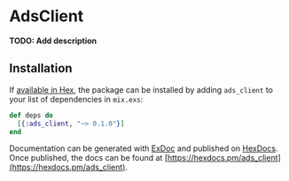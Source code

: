 # AdsClient

**TODO: Add description**

## Installation

If [available in Hex](https://hex.pm/docs/publish), the package can be installed
by adding `ads_client` to your list of dependencies in `mix.exs`:

```elixir
def deps do
  [{:ads_client, "~> 0.1.0"}]
end
```

Documentation can be generated with [ExDoc](https://github.com/elixir-lang/ex_doc)
and published on [HexDocs](https://hexdocs.pm). Once published, the docs can
be found at [https://hexdocs.pm/ads_client](https://hexdocs.pm/ads_client).

